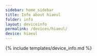 ```yaml
---
sidebar: home_sidebar
title: Info about hiaeul
folder: info
layout: deviceinfo
permalink: /devices/hiaeul/
device: hiaeul
---
```

{% include templates/device_info.md %}
